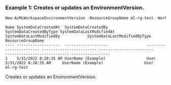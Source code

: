 ### Example 1: Creates or updates an EnvironmentVersion.
```powershell
New-AzMLWorkspaceEnvironmentVersion -ResourceGroupName ml-rg-test -WorkspaceName mlworkspace-test01 -Name commandjobenv -Version 1 -Image "library/python:latest"
```

```output
Name SystemDataCreatedAt  SystemDataCreatedBy                 SystemDataCreatedByType SystemDataLastModifiedAt SystemDataLastModifiedBy            SystemDataLastModifiedByType ResourceGroupName
---- -------------------  -------------------                 ----------------------- ------------------------ ------------------------            ---------------------------- -----------------
1    5/31/2022 8:28:35 AM UserName (Example)                  User                    5/31/2022 8:28:35 AM     UserName (Example)                  User                         ml-rg-test
```

Creates or updates an EnvironmentVersion.

